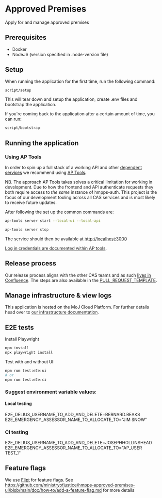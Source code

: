 # Approved Premises

Apply for and manage approved premises

## Prerequisites

- Docker
- NodeJS (version specified in .node-version file)

## Setup

When running the application for the first time, run the following command:

```bash
script/setup
```

This will tear down and setup the application, create .env files and bootstrap the application.

If you're coming back to the application after a certain amount of time, you can run:

```bash
script/bootstrap
```

## Running the application

### Using AP Tools

In order to spin up a full stack of a working API and other [dependent services](./docker-compose.yml) we recommend using [AP Tools](https://github.com/ministryofjustice/hmpps-approved-premises-tools).

NB. The approach AP Tools takes solves a critical limitation for working in
development. Due to how the frontend and API authenticate requests they both
require access to _the same_ instance of hmpps-auth. This project is the focus
of our development tooling across all CAS services and is most likely to receive
future updates.

After following the set up the common commands are:

```bash
ap-tools server start --local-ui --local-api
```

```bash
ap-tools server stop
```

The service should then be available at <http://localhost:3000>

[Log in credentials are documented within AP
tools](https://github.com/ministryofjustice/hmpps-approved-premises-tools#start-server).

## Release process

Our release process aligns with the other CAS teams and as such [lives in
Confluence](https://dsdmoj.atlassian.net/wiki/spaces/AP/pages/4247847062/Release+process).
The steps are also available in the
[PULL_REQUEST_TEMPLATE](/.github/PULL_REQUEST_TEMPLATE.md#release-checklist).

## Manage infrastructure & view logs

This application is hosted on the MoJ Cloud Platform. For further details
head over to [our infrastructure documentation](/doc/how-to/manage-infrastructure.md).

## E2E tests

Install Playwright

```bash
npm install
npx playwright install
```

Test with and without UI

```bash
npm run test:e2e:ui
# or
npm run test:e2e:ci
```

### Suggest environment variable values:

#### Local testing

E2E_DELIUS_USERNAME_TO_ADD_AND_DELETE=BERNARD.BEAKS
E2E_EMERGENCY_ASSESSOR_NAME_TO_ALLOCATE_TO="JIM SNOW"

### CI testing

E2E_DELIUS_USERNAME_TO_ADD_AND_DELETE=JOSEPHHOLLINSHEAD
E2E_EMERGENCY_ASSESSOR_NAME_TO_ALLOCATE_TO="AP_USER TEST_1"

## Feature flags

We use [Flipt](http://flipt.io) for feature flags. See https://github.com/ministryofjustice/hmpps-approved-premises-ui/blob/main/doc/how-to/add-a-feature-flag.md
for more details
